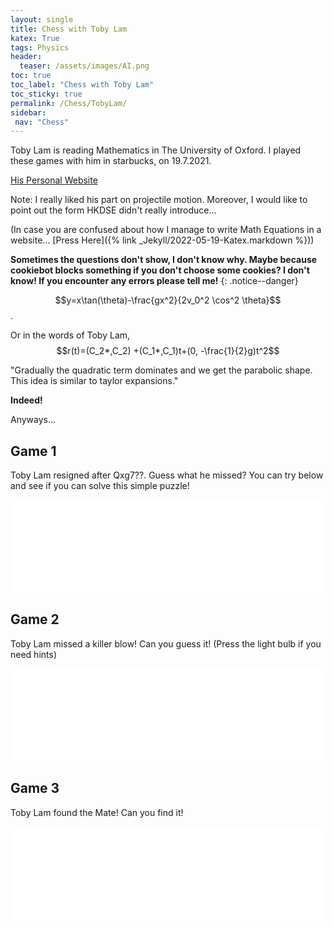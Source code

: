 ```yaml
---
layout: single
title: Chess with Toby Lam
katex: True
tags: Physics
header:
  teaser: /assets/images/AI.png
toc: true
toc_label: "Chess with Toby Lam"
toc_sticky: true
permalink: /Chess/TobyLam/
sidebar:
 nav: "Chess"
---
```


Toby Lam is reading Mathematics in The University of Oxford. I played these games with him in starbucks, on 19.7.2021. 

[His Personal Website](https://tobylam.xyz/2022/12/17/dse-physics-and-m2-part-2.html)

Note: I really liked his part on projectile motion. Moreover, I would like to point out the form HKDSE didn't really introduce...

(In case you are confused about how I manage to write Math Equations in a website...
[Press Here]({% link _Jekyll/2022-05-19-Katex.markdown %}))

**Sometimes the questions don't show, I don't know why. Maybe because cookiebot blocks something if you don't choose some cookies? I don't know! If you encounter any errors please tell me!** 
{: .notice--danger}

$$y=x\tan(\theta)-\frac{gx^2}{2v_0^2 \cos^2 \theta}$$.

Or in the words of Toby Lam,
$$r(t)=(C_2*,C_2) +(C_1*,C_1)t+(0, -\frac{1}{2}g)t^2$$

"Gradually the quadratic term dominates and we get the parabolic shape. This idea is similar to taylor expansions."

**Indeed!**

Anyways...

## Game 1
Toby Lam resigned after Qxg7??. Guess what he missed? You can try below and see if you can solve this simple puzzle!

<iframe id="9778683" allowtransparency="true" frameborder="0" style="width:100%;border:none;" src="//www.chess.com/emboard?id=9778683"></iframe><script>window.addEventListener("message",e=>{e['data']&&"9778683"===e['data']['id']&&document.getElementById(`${e['data']['id']}`)&&(document.getElementById(`${e['data']['id']}`).style.height=`${e['data']['frameHeight']+30}px`)});</script>

## Game 2
Toby Lam missed a killer blow! Can you guess it! (Press the light bulb if you need hints)
<iframe id="9784323" allowtransparency="true" frameborder="0" style="width:100%;border:none;" src="//www.chess.com/emboard?id=9784323"></iframe><script>window.addEventListener("message",e=>{e['data']&&"9784323"===e['data']['id']&&document.getElementById(`${e['data']['id']}`)&&(document.getElementById(`${e['data']['id']}`).style.height=`${e['data']['frameHeight']+30}px`)});</script>

## Game 3
Toby Lam found the Mate! Can you find it!
<iframe id="9784479" allowtransparency="true" frameborder="0" style="width:100%;border:none;" src="//www.chess.com/emboard?id=9784479"></iframe><script>window.addEventListener("message",e=>{e['data']&&"9784479"===e['data']['id']&&document.getElementById(`${e['data']['id']}`)&&(document.getElementById(`${e['data']['id']}`).style.height=`${e['data']['frameHeight']+30}px`)});</script>

